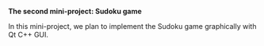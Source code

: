 **The second mini-project: Sudoku game**

In this mini-project, we plan to implement the Sudoku game graphically with Qt C++ GUI.
